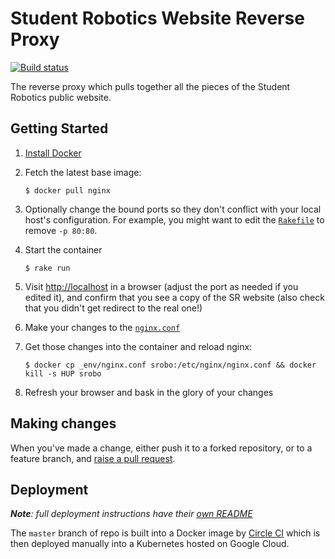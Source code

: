 # Student Robotics Website Reverse Proxy

[![Build status][build-badge]][build-page]

The reverse proxy which pulls together all the pieces of the Student Robotics
public website.

## Getting Started

1. [Install Docker][docker]

2. Fetch the latest base image:
    ``` shell
    $ docker pull nginx
    ```

3. Optionally change the bound ports so they don't conflict with your local host's
   configuration. For example, you might want to edit the [`Rakefile`](Rakefile)
   to remove `-p 80:80`.

4. Start the container

    ``` shell
    $ rake run
    ```

5. Visit <http://localhost> in a browser (adjust the port as needed if you
   edited it), and confirm that you see a copy of the SR website (also check that
   you didn't get redirect to the real one!)

6. Make your changes to the [`nginx.conf`](_env/nginx.conf)

7. Get those changes into the container and reload nginx:
    ``` shell
    $ docker cp _env/nginx.conf srobo:/etc/nginx/nginx.conf && docker kill -s HUP srobo
    ```

8. Refresh your browser and bask in the glory of your changes

## Making changes

When you've made a change, either push it to a forked repository, or to a
feature branch, and [raise a pull request][raise-a-pr].

## Deployment

***Note**: full deployment instructions have their [own README][deployment-readme]*

The `master` branch of repo is built into a Docker image by [Circle CI][circle-ci]
which is then deployed manually into a Kubernetes hosted on Google Cloud.

[build-badge]: https://circleci.com/gh/srobo/reverse-proxy/tree/master.png?style=shield
[build-page]: https://circleci.com/gh/srobo/reverse-proxy/tree/master
[docker]: https://docker.com/
[raise-a-pr]: https://github.com/srobo/reverse-proxy/pull/new
[circle-ci]: https://circleci.com/gh/srobo/reverse-proxy
[deployment-readme]: _env/README.md
